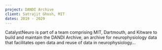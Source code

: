 ```yaml
---
project: DANDI Archive
client: Satrajit Ghosh, MIT
dates: 2019 - 2029
---
```

CatalystNeuro is part of a team comprising MIT, Dartmouth, and Kitware to build and maintain the DANDI Archive, an archive for neurophysiology data that facilitates open data and reuse of data in neurophysiology...